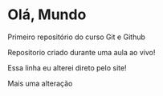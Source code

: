 # Olá, Mundo
 Primeiro repositório do curso Git e Github

Repositorio criado durante uma aula ao vivo!

Essa linha eu alterei direto pelo site!

Mais uma alteração
